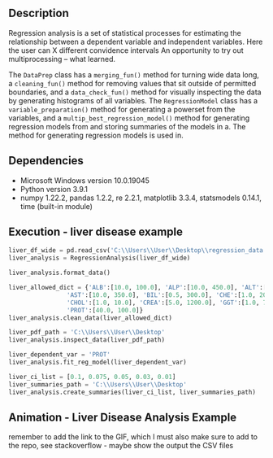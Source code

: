 ## Description 
Regression analysis is a set of statistical processes for estimating the relationship between a dependent variable and independent variables. Here the user can X different convidence intervals An opportunity to try out multiprocessing – what learned.

The `DataPrep` class has a `merging_fun()` method for turning wide data long, a `cleaning_fun()` method for removing values that sit outside of permitted boundaries, and a `data_check_fun()` method for visually inspecting the data by generating histograms of all variables. The `RegressionModel` class has a `variable_preparation()` method for generating a powerset from the variables, and a `multip_best_regression_model()` method for generating regression models from  and storing summaries of the models in a. The method for generating regression models is used in. 

## Dependencies
* Microsoft Windows version 10.0.19045
* Python version 3.9.1
* numpy 1.22.2, pandas 1.2.2, re 2.2.1, matplotlib 3.3.4, statsmodels 0.14.1, time (built-in module) 

## Execution - liver disease example
```python
liver_df_wide = pd.read_csv('C:\\Users\\User\\Desktop\\regression_data.csv')          
liver_analysis = RegressionAnalysis(liver_df_wide)

liver_analysis.format_data()

liver_allowed_dict = {'ALB':[10.0, 100.0], 'ALP':[10.0, 450.0], 'ALT':[0.5, 350.0],
                'AST':[10.0, 350.0], 'BIL':[0.5, 300.0], 'CHE':[1.0, 20.0],
                'CHOL':[1.0, 10.0], 'CREA':[5.0, 1200.0], 'GGT':[1.0, 700.0],
                'PROT':[40.0, 100.0]}
liver_analysis.clean_data(liver_allowed_dict)

liver_pdf_path = 'C:\\Users\\User\\Desktop'                     
liver_analysis.inspect_data(liver_pdf_path)

liver_dependent_var = 'PROT'                                                   
liver_analysis.fit_reg_model(liver_dependent_var)

liver_ci_list = [0.1, 0.075, 0.05, 0.03, 0.01]                                  
liver_summaries_path = 'C:\\Users\\User\\Desktop'                                 
liver_analysis.create_summaries(liver_ci_list, liver_summaries_path)
```
 
## Animation - Liver Disease Analysis Example
remember to add the link to the GIF, which I must also make sure to add to the repo, see stackoverflow - maybe show the output the CSV files  
